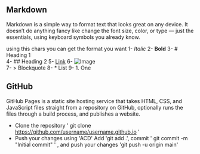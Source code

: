 ## Markdown 

Markdown is a simple way to format text that looks great on any device. 
It doesn’t do anything fancy like change the font size, color, or type — just the essentials, using keyboard symbols you already know.

using this chars you can get the format you want
1- *Italic*
2- **Bold**
3- # Heading 1	
4- ## Heading 2	
5- [Link](http://a.com)	
6- ![Image](http://url/a.png)	
7- > Blockquote	
8- * List
9- 1. One

## GitHub 

GitHub Pages is a static site hosting service that takes HTML, CSS, and JavaScript files straight from a repository on GitHub, 
optionally runs the files through a build process, and publishes a website.

- Clone the repository ' git clone https://github.com/username/username.github.io '
- Push your changes using 'ACD' Add 'git add .', commit ' git commit -m "Initial commit" ' , and push your changes 'git push -u origin main'








